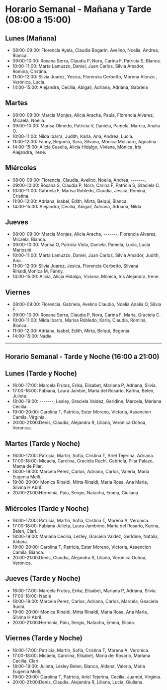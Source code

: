 
# Horario Semanal - Mañana y Tarde (08:00 a 15:00)

## Lunes (Mañana)

- 08:00-09:00: Florencia Ayala, Claudia Bogarin, Avelino, Noelia, Andrea, Bianca.
- 09:00-10:00: Roxana Serra, Claudia P, Nora, Carina F, Patricia S, Blanca.
- 10:00-11:00: Marta Lamuzzo, Daniel, Juan Carlos, Silvia Amador, Romina, Cristina.
- 11:00-12:00: Silvia Juarez, Yesica, Florencia Cerbetto, Morena Alonzo , Verónica, Lucia.
- 14:00-15:00: Alejandra, Cecilia, Abigail, Adriana, Adriana, Gabriela

## Martes

- 08:00-09:00: Marcia Monjes, Alicia Aracha, Paula, Florencia Alvarez, Micaela, Noelia.
- 09:00-10:00: Marisa Olmedo, Patricia V, Daniela, Pamela, Marcia, Analia O.
- 10:00-11:00: Nilda Ibarra, Judith, Karla, Ana, Andrea, Lucia.
- 11:00-12:00: Fanny, Begonia, Sara, Silvana, Monica Molinaro, Agostina.
- 14:00-15:00: Alicia Casella, Alicia Hidalgo, Viviana, Mónica, Iris Alejandra, Irene.

## Miércoles

- 08:00-09:00: Florencia, Claudia, Avelino, Noelia, Andrea, -------.
- 09:00-10:00: Roxana S, Claudia P, Nora, Carina F, Patricia S, Graciela C.
- 10:00-11:00: Gabriela F, Marisa Robledo, Claudia, Jesica, Romina, Cristina.
- 11:00-12:00: Adriana, Isabel, Edith, Mirta, Belqui, Blanca.
- 14:00-15:00: Alejandra, Cecilia, Abigail, Adriana, Adriana, Nilda.

## Jueves

- 08:00-09:00: Marcia Monjes, Alicia Aracha, -------, Florencia Alvarez, Micaela, Bianca.
- 09:00-10:00: Marisa O, Patricia Viola, Daniela, Pamela, Lucia, Lucia Mariosini.
- 10:00-11:00: Marta Lamuzzo, Daniel, Juan Carlos, Silvia Amador, Judith, Ana.
- 11:00-12:00: Silvia Juarez, Jesica, Florencia Cerbetto, Silvana Rinaldi,Monica M, Fanny.
- 14:00-15:00: Alicia, Alicia Hidalgo, Viviana, Mónica, Iris Alejandra, Irene.

## Viernes

- 08:00-09:00: Florencia, Gabriela, Avelino Claudio, Noelia,Analia O, Silvia F.
- 09:00-10:00: Roxana Serra, Claudia P, Nora, Carina F, Maria, Graciela C.
- 10:00-11:00: Nilda Ibarra, Marisa Robledo, Karla, Claudia, Romina, Blanca.
- 11:00-12:00: Adriana, Isabel, Edith, Mirta, Belqui, Begonia.
- 14:00-15:00: Nadie

---

## Horario Semanal - Tarde y Noche (16:00 a 21:00)

## Lunes (Tarde y Noche)

- 16:00-17:00: Marcela Frutos, Erika, Elisabet, Mariana P, Adriana, Silvia.
- 17:00-18:00: Fabiana, Laura Jambin, Maria del Rosario, Karina, Belen, Julieta.
- 18:00-19:00: -------, Lesley, Graciela Valdez, Gerldine, Marcela, Mariana Cecilia.
- 19:00-20:00: Carolina T, Patricia, Ester Moreno, Victoria, Assencion Camila, Virginia.
- 20:00-21:00:Denis, Claudia, Alejandra R, Liliana, Veronica Ochoa, Veronica.

## Martes (Tarde y Noche)

- 16:00-17:00: Patricia, Martín, Sofía, Cristina T, Ariel Tejerina, Adriana.
- 17:00-18:00: Micaela, Carolina, Graciela Ruchi, Gabriela, Pilar Palazo, Mama de Pilar.
- 18:00-19:00: Marcela Perez, Carlos, Adriana, Carlos, Valeria, Maria Eugenia Melli.
- 19:00-20:00: Monica Rinaldi, Mirta Rinaldi, Maria Rosa, Ana Maria, Silvina H Abril.
- 20:00-21:00:Herminia, Paiu, Sergio, Natacha, Emma, Giuliana.

## Miércoles (Tarde y Noche)

- 16:00-17:00: Patricia, Martín, Sofía, Cristina T, Morena A, Veronica.
- 17:00-18:00: Fabiana Julieta, Laura Jambrino, Maria del Rosario, Karina, Belen, Clari.
- 18:00-19:00: Mariana Cecilia, Lezley, Graciela Valdez, Gerldine, Natalia, Aldana.
- 19:00-20:00: Carolina T, Patricia, Ester Moreno, Victoria, Assencion Camila, Bianca.
- 20:00-21:00:Denis, Claudia, Alejandra R, Liliana, Veronica Ochoa, Veronica.

## Jueves (Tarde y Noche)

- 16:00-17:00: Marcela Frutos, Erika, Elisabet, Mariana P, Adriana, Silvia.
- 17:00-18:00: Nadie
- 18:00-19:00: Marcela Perez, Carlos, Adriana, Carlos, Marcela, Geaciela Ruchi.
- 19:00-20:00: Monica Rinaldi, Mirta Rinaldi, Maria Rosa, Ana Maria, Silvina H Abril.
- 20:00-21:00:Herminia, Paiu, Sergio, Natacha, Emma, Eliana.

## Viernes (Tarde y Noche)

- 16:00-17:00: Patricia, Martín, Sofía, Cristina T, Morena A, Veronica.
- 17:00-18:00: Micaela, Carolina, Elisabet, Maria del Rosario, Mariana Cecilia, Clari.
- 18:00-19:00: Julieta, Lesley Belen, Bianca, Aldana, Valeria, Maria Eugenia Melli.
- 19:00-20:00: Carolina T, Patricia, Ariel Tejerina, Cecilia, Juampi, Virginia.
- 20:00-21:00:Denis, Claudia, Alejandra R, Liliana, Lucia, Giuliana.
